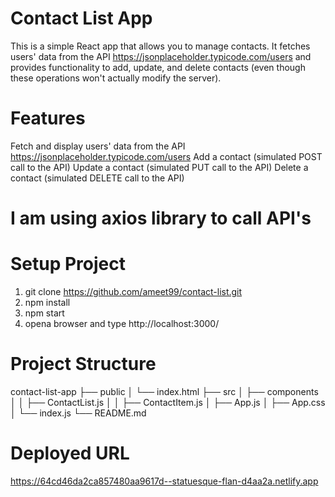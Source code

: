 # Contact List App
This is a simple React app that allows you to manage contacts. It fetches users' data from the API https://jsonplaceholder.typicode.com/users and provides functionality to add, update, and delete contacts (even though these operations won't actually modify the server).

# Features
Fetch and display users' data from the API https://jsonplaceholder.typicode.com/users
Add a contact (simulated POST call to the API)
Update a contact (simulated PUT call to the API)
Delete a contact (simulated DELETE call to the API)

# I am using axios library to call API's


# Setup Project
1) git clone https://github.com/ameet99/contact-list.git
2) npm install
3) npm start
4) opena browser and type http://localhost:3000/


# Project Structure
contact-list-app
├── public
│   └── index.html
├── src
│   ├── components
│   │   ├── ContactList.js
│   │   ├── ContactItem.js
│   ├── App.js
│   ├── App.css
│   └── index.js
└── README.md


# Deployed URL
https://64cd46da2ca857480aa9617d--statuesque-flan-d4aa2a.netlify.app

